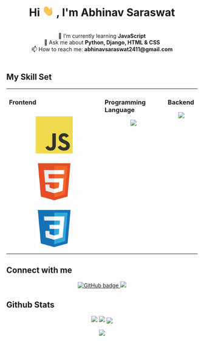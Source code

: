 <h1 align="center">
  Hi 
  <img src="https://raw.githubusercontent.com/ABSphreak/ABSphreak/master/gifs/Hi.gif" width="30px">
  , I'm Abhinav Saraswat
</h1>

<div align="center">
<br>
🌱 I’m currently learning <b>JavaScript</b><br>
💬 Ask me about <b>Python, Django, HTML & CSS</b><br>
📫 How to reach me: <b>abhinavsaraswat2411@gmail.com</b><br><br>
</div>

## My Skill Set  
<table><tr><td valign="top" width="50%">

### Frontend  
<div align="center">  
<img style="margin: 10px" src="https://raw.githubusercontent.com/devicons/devicon/master/icons/javascript/javascript-original.svg" height="100" /> 
<img style="margin: 10px" src="https://raw.githubusercontent.com/devicons/devicon/master/icons/html5/html5-original.svg" height="100" />  
<img style="margin: 10px" src="https://raw.githubusercontent.com/devicons/devicon/master/icons/css3/css3-original.svg" height="100" />  

</div></td><td valign="top" width="33%">

### Programming Language  
<div align="center">  
<img src="https://img.icons8.com/color/100/000000/python.png"/>  
</div></td><td valign="top" width="33%">
  
### Backend  
<div align="center">  
<img src="https://img.icons8.com/ios/200/000000/django.png"/> 
</div></td></tr></table>

## Connect with me
<p align="center">
  <a href="https://github.com/abhinavsaraswatt?tab=followers">
    <img src="https://img.shields.io/github/followers/abhinavsaraswatt?label=Followers&logo=GitHub&style=for-the-badge" alt="GitHub badge" />
  </a>
  <a href="http://twitter.com/abhisaraswatt">
    <img src="https://img.shields.io/twitter/follow/abhisaraswatt?label=Twitter&logo=twitter&style=for-the-badge" />
  </a>
</p>

## Github Stats
<p align="center">
  <img width="48%" src="https://github-readme-stats.vercel.app/api?username=abhinavsaraswatt&show_icons=true&theme=tokyonight" />
  <img width="48%" src="https://github-readme-streak-stats.herokuapp.com/?user=abhinavsaraswatt&theme=tokyonight" />
  <img src="https://github-readme-stats.vercel.app/api/top-langs/?username=abhinavsaraswatt&theme=tokyonight" align="center" />
</p>

<div align="center">
<img src="https://komarev.com/ghpvc/?username=abhinavsaraswatt&&style=flat-square" align="center" />
</div>  
